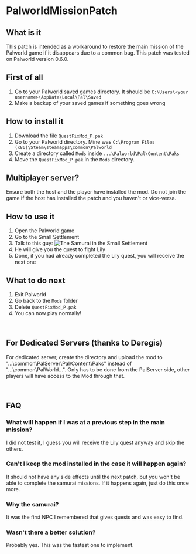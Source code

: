 # PalworldMissionPatch

## What is it
This patch is intended as a workaround to restore the main mission of the Palworld game if it disappears due to a common bug. This patch was tested on Palworld version 0.6.0.

## First of all
1. Go to your Palworld saved games directory. It should be `C:\Users\<your username>\AppData\Local\Pal\Saved`
2. Make a backup of your saved games if something goes wrong

## How to install it
1. Download the file `QuestFixMod_P.pak`
2. Go to your Palworld directory. Mine was `C:\Program Files (x86)\Steam\steamapps\common\Palworld`
3. Create a directory called `Mods` inside `...\Palworld\Pal\Content\Paks`
4. Move the `QuestFixMod_P.pak` in the `Mods` directory.

## Multiplayer server?
Ensure both the host and the player have installed the mod. Do not join the game if the host has installed the patch and you haven't or vice-versa.

## How to use it
1. Open the Palworld game
2. Go to the Small Settlement
3. Talk to this guy:
![The Samurai in the Small Settlement](the_guy.png "The Samurai in the Small Settlement")
4. He will give you the quest to fight Lily
5. Done, if you had already completed the Lily quest, you will receive the next one

## What to do next
1. Exit Palworld
2. Go back to the `Mods` folder
3. Delete `QuestFixMod_P.pak`
4. You can now play normally!


<br>

## For Dedicated Servers (thanks to Deregis)
For dedicated server, create the directory and upload the mod to "...\common\PalServer\Pal\Content\Paks" instead of "...\common\PalWorld...".
Only has to be done from the PalServer side, other players will have access to the Mod through that.

<br>

## FAQ

### What will happen if I was at a previous step in the main mission?
I did not test it, I guess you will receive the Lily quest anyway and skip the others.

### Can't I keep the mod installed in the case it will happen again?
It should not have any side effects until the next patch, but you won't be able to complete the samurai missions. If it happens again, just do this once more.

### Why the samurai?
It was the first NPC I remembered that gives quests and was easy to find.

### Wasn't there a better solution?
Probably yes. This was the fastest one to implement.
